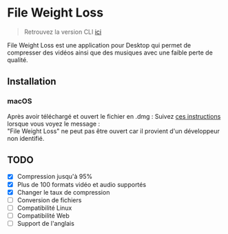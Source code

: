 # File Weight Loss
> Retrouvez la version CLI [ici](https://github.com/el2zay/fileweightloss_cli)


File Weight Loss est une application pour Desktop qui permet de compresser des vidéos ainsi que des musiques avec une faible perte de qualité.

## Installation
### macOS
Après avoir téléchargé et ouvert le fichier en .dmg : Suivez [ces instructions](https://support.apple.com/fr-fr/guide/mac-help/mchleab3a043/mac) lorsque vous voyez le message :<br>
"File Weight Loss" ne peut pas être ouvert car il provient d'un développeur non identifié.

## TODO
- [X] Compression jusqu'à 95%
- [X] Plus de 100 formats vidéo et audio supportés
- [X] Changer le taux de compression
- [ ] Conversion de fichiers
- [ ] Compatibilité Linux
- [ ] Compatibilité Web
- [ ] Support de l'anglais